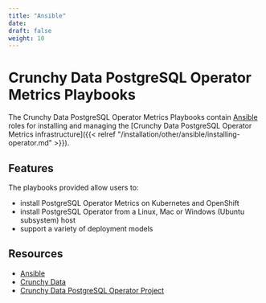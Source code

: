 ```yaml
---
title: "Ansible"
date:
draft: false
weight: 10
---
```


# Crunchy Data PostgreSQL Operator Metrics Playbooks

The Crunchy Data PostgreSQL Operator Metrics Playbooks contain [Ansible](https://www.ansible.com/)
roles for installing and managing the [Crunchy Data PostgreSQL Operator Metrics infrastructure]({{< relref "/installation/other/ansible/installing-operator.md" >}}).  

## Features

The playbooks provided allow users to:

* install PostgreSQL Operator Metrics on Kubernetes and OpenShift
* install PostgreSQL Operator from a Linux, Mac or Windows (Ubuntu subsystem) host
* support a variety of deployment models

## Resources

* [Ansible](https://www.ansible.com/)
* [Crunchy Data](https://www.crunchydata.com/)
* [Crunchy Data PostgreSQL Operator Project](https://github.com/CrunchyData/postgres-operator)
